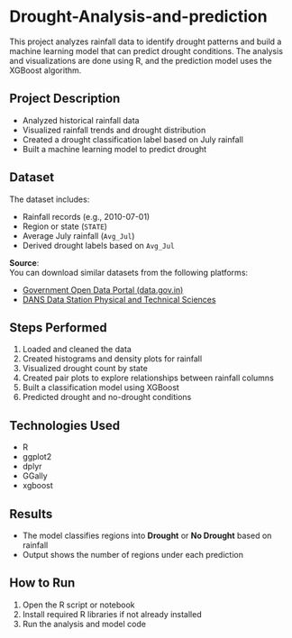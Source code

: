 # Drought-Analysis-and-prediction

This project analyzes rainfall data to identify drought patterns and build a machine learning model that can predict drought conditions. The analysis and visualizations are done using R, and the prediction model uses the XGBoost algorithm.

## Project Description

- Analyzed historical rainfall data
- Visualized rainfall trends and drought distribution
- Created a drought classification label based on July rainfall
- Built a machine learning model to predict drought

## Dataset

The dataset includes:

- Rainfall records (e.g., 2010-07-01)
- Region or state (`STATE`)
- Average July rainfall (`Avg_Jul`)
- Derived drought labels based on `Avg_Jul`

**Source**:  
You can download similar datasets from the following platforms:

- [Government Open Data Portal (data.gov.in)](https://data.gov.in/)
- [DANS Data Station Physical and Technical Sciences](https://dans.knaw.nl/en/data-station/physical-and-technical-sciences/)

## Steps Performed

1. Loaded and cleaned the data
2. Created histograms and density plots for rainfall
3. Visualized drought count by state
4. Created pair plots to explore relationships between rainfall columns
5. Built a classification model using XGBoost
6. Predicted drought and no-drought conditions

## Technologies Used

- R
- ggplot2
- dplyr
- GGally
- xgboost

## Results

- The model classifies regions into **Drought** or **No Drought** based on rainfall
- Output shows the number of regions under each prediction

## How to Run

1. Open the R script or notebook
2. Install required R libraries if not already installed
3. Run the analysis and model code
